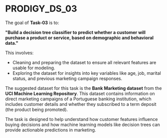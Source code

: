 # PRODIGY_DS_03
The goal of **Task-03** is to:

**"Build a decision tree classifier to predict whether a customer will purchase a product or service, based on demographic and behavioral data."**

This involves:
- Cleaning and preparing the dataset to ensure all relevant features are usable for modeling.
- Exploring the dataset for insights into key variables like age, job, marital status, and previous marketing campaign responses.

The suggested dataset for this task is the **Bank Marketing dataset** from the **UCI Machine Learning Repository**. This dataset contains information on direct marketing campaigns of a Portuguese banking institution, which includes customer details and whether they subscribed to a term deposit (the product being promoted). 

The task is designed to help understand how customer features influence buying decisions and how machine learning models like decision trees can provide actionable predictions in marketing.
